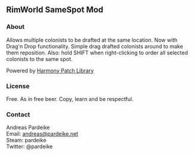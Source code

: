 ## RimWorld SameSpot Mod 

### About

Allows multiple colonists to be drafted at the same location. Now with Drag'n Drop functionality. Simple drag drafted colonists around to make them reposition. Also: hold SHIFT when right-clicking to order all selected colonists to the same spot.

Powered by [Harmony Patch Library](https://github.com/pardeike/Harmony)

### License

Free. As in free beer. Copy, learn and be respectful.

### Contact

Andreas Pardeike  
Email: andreas@pardeike.net  
Steam: pardeike  
Twitter: @pardeike
